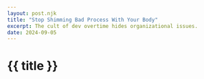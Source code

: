 ```yaml
---
layout: post.njk
title: "Stop Shimming Bad Process With Your Body"
excerpt: The cult of dev overtime hides organizational issues.
date: 2024-09-05
---
```

# {{ title }}